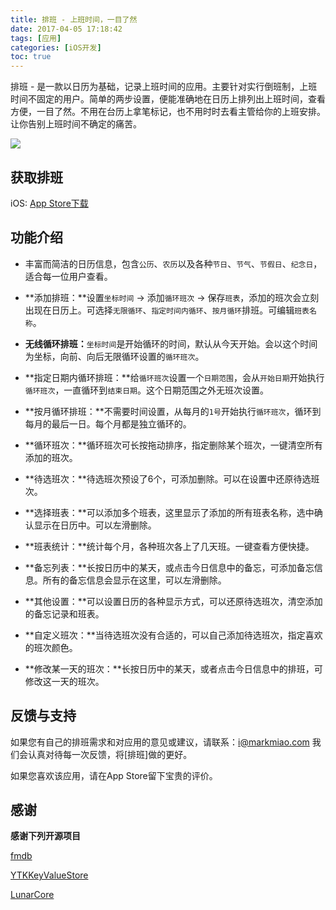 ```yaml
---
title: 排班 - 上班时间，一目了然
date: 2017-04-05 17:18:42
tags: [应用]
categories: [iOS开发]
toc: true
---
```


排班 - 是一款以日历为基础，记录上班时间的应用。主要针对实行倒班制，上班时间不固定的用户。简单的两步设置，便能准确地在日历上排列出上班时间，查看方便，一目了然。不用在台历上拿笔标记，也不用时时去看主管给你的上班安排。让你告别上班时间不确定的痛苦。

<!--more-->

![](http://oalg33nuc.bkt.clouddn.com/seticonapp.png)

## 获取排班

iOS: [App Store下载](https://itunes.apple.com/cn/app/id1221228242?mt=8)

## 功能介绍

- 丰富而简洁的日历信息，包含`公历`、`农历`以及各种`节日`、`节气`、`节假日`、`纪念日`，适合每一位用户查看。

- **添加排班：**设置`坐标时间` -> 添加`循环班次` -> 保存`班表`，添加的班次会立刻出现在日历上。可选择`无限循环`、`指定时间内循环`、`按月循环`排班。可编辑`班表名称`。

- **无线循环排班：**`坐标时间`是开始循环的时间，默认从今天开始。会以这个时间为坐标，向前、向后无限循环设置的`循环班次`。

- **指定日期内循环排班：**给`循环班次`设置一个`日期范围`，会从`开始日期`开始执行`循环班次`，一直循环到`结束日期`。这个日期范围之外无班次设置。

- **按月循环排班：**不需要时间设置，从每月的`1号`开始执行`循环班次`，循环到每月的最后一日。每个月都是独立循环的。

- **循环班次：**循环班次可长按拖动排序，指定删除某个班次，一键清空所有添加的班次。

- **待选班次：**待选班次预设了6个，可添加删除。可以在设置中还原待选班次。

- **选择班表：**可以添加多个班表，这里显示了添加的所有班表名称，选中确认显示在日历中。可以左滑删除。

- **班表统计：**统计每个月，各种班次各上了几天班。一键查看方便快捷。

- **备忘列表：**长按日历中的某天，或点击今日信息中的备忘，可添加备忘信息。所有的备忘信息会显示在这里，可以左滑删除。

- **其他设置：**可以设置日历的各种显示方式，可以还原待选班次，清空添加的备忘记录和班表。

- **自定义班次：**当待选班次没有合适的，可以自己添加待选班次，指定喜欢的班次颜色。

- **修改某一天的班次：**长按日历中的某天，或者点击今日信息中的排班，可修改这一天的班次。


## 反馈与支持

如果您有自己的排班需求和对应用的意见或建议，请联系：i@markmiao.com 我们会认真对待每一次反馈，将[排班]做的更好。

如果您喜欢该应用，请在App Store留下宝贵的评价。

## 感谢

**感谢下列开源项目**

[fmdb](https://github.com/ccgus/fmdb)

[YTKKeyValueStore](https://github.com/yuantiku/YTKKeyValueStore)

[LunarCore](https://github.com/cyanzhong/LunarCore)


